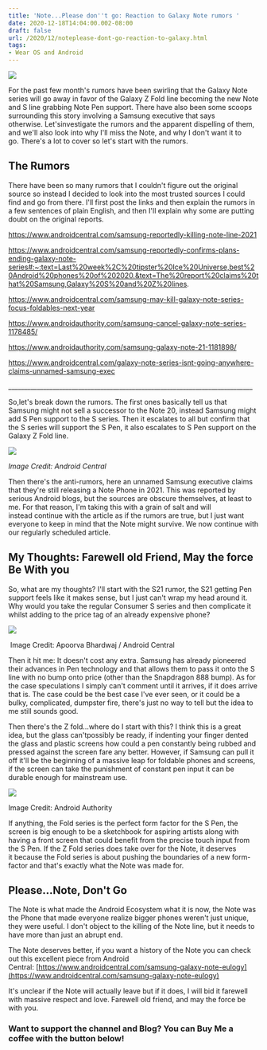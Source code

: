 ```yaml
---
title: 'Note...Please don''t go: Reaction to Galaxy Note rumors '
date: 2020-12-18T14:04:00.002-08:00
draft: false
url: /2020/12/noteplease-dont-go-reaction-to-galaxy.html
tags: 
- Wear OS and Android
---
```


[![](https://1.bp.blogspot.com/-nFk3nz-BXU4/X9qFJYdNL7I/AAAAAAAAL9M/MKE8a2Q1G-EM5y9kYSSigBIKOGTjrUzdwCNcBGAsYHQ/s320/galaxy_note_20_ultra_leak_3-1024x512.jpg)](https://1.bp.blogspot.com/-nFk3nz-BXU4/X9qFJYdNL7I/AAAAAAAAL9M/MKE8a2Q1G-EM5y9kYSSigBIKOGTjrUzdwCNcBGAsYHQ/s1024/galaxy_note_20_ultra_leak_3-1024x512.jpg)

  

For the past few month's rumors have been swirling that the Galaxy Note series will go away in favor of the Galaxy Z Fold line becoming the new Note and S line grabbing Note Pen support. There have also been some scoops surrounding this story involving a Samsung executive that says otherwise. Let'sinvestigate the rumors and the apparent dispelling of them, and we'll also look into why I'll miss the Note, and why I don't want it to go. There's a lot to cover so let's start with the rumors.

The Rumors
----------

  

There have been so many rumors that I couldn't figure out the original source so instead I decided to look into the most trusted sources I could find and go from there. I'll first post the links and then explain the rumors in a few sentences of plain English, and then I'll explain why some are putting doubt on the original reports. 

  

https://www.androidcentral.com/samsung-reportedly-killing-note-line-2021

  

https://www.androidcentral.com/samsung-reportedly-confirms-plans-ending-galaxy-note-series#:~:text=Last%20week%2C%20tipster%20Ice%20Universe,best%20Android%20phones%20of%202020.&text=The%20report%20claims%20that%20Samsung,Galaxy%20S%20and%20Z%20lines.

  

https://www.androidcentral.com/samsung-may-kill-galaxy-note-series-focus-foldables-next-year

  

https://www.androidauthority.com/samsung-cancel-galaxy-note-series-1178485/

  

https://www.androidauthority.com/samsung-galaxy-note-21-1181898/

  

https://www.androidcentral.com/galaxy-note-series-isnt-going-anywhere-claims-unnamed-samsung-exec

\_\_\_\_\_\_\_\_\_\_\_\_\_\_\_\_\_\_\_\_\_\_\_\_\_\_\_\_\_\_\_\_\_\_\_\_\_\_\_\_\_\_\_\_\_\_\_\_\_\_\_\_\_\_\_\_\_\_\_\_\_\_\_\_\_\_\_\_\_\_\_\_\_\_\_\_\_

  

So,let's break down the rumors. The first ones basically tell us that Samsung might not sell a successor to the Note 20, instead Samsung might add S Pen support to the S series. Then it escalates to all but confirm that the S series will support the S Pen, it also escalates to S Pen support on the Galaxy Z Fold line. 

  

[![](https://lh3.googleusercontent.com/-v-G7CfP7XtM/X90mi6DuyYI/AAAAAAAAL-g/Ti0wOEzfQtUPjGB3gmZRsRJUB1B6A4EcwCNcBGAsYHQ/image.png)](https://lh3.googleusercontent.com/-v-G7CfP7XtM/X90mi6DuyYI/AAAAAAAAL-g/Ti0wOEzfQtUPjGB3gmZRsRJUB1B6A4EcwCNcBGAsYHQ/image.png)

_Image Credit: Android Central_

  

Then there's the anti-rumors, here an unnamed Samsung executive claims that they're still releasing a Note Phone in 2021. This was reported by serious Android blogs, but the sources are obscure themselves, at least to me. For that reason, I'm taking this with a grain of salt and will instead continue with the article as if the rumors are true, but I just want everyone to keep in mind that the Note might survive. We now continue with our regularly scheduled article.

My Thoughts: Farewell old Friend, May the force Be With you
-----------------------------------------------------------

So, what are my thoughts? I'll start with the S21 rumor, the S21 getting Pen support feels like it makes sense, but I just can't wrap my head around it. Why would you take the regular Consumer S series and then complicate it whilst adding to the price tag of an already expensive phone? 

  

[![](https://lh3.googleusercontent.com/-LuKXgtVUoNE/X90nDmdlfFI/AAAAAAAAL-w/C6GbjLIJ50k_5n-3AKISHWvv8SnUEOpQQCNcBGAsYHQ/w640-h480/image.png)](https://lh3.googleusercontent.com/-LuKXgtVUoNE/X90nDmdlfFI/AAAAAAAAL-w/C6GbjLIJ50k_5n-3AKISHWvv8SnUEOpQQCNcBGAsYHQ/image.png)

 Image Credit: Apoorva Bhardwaj / Android Central

  

Then it hit me: It doesn't cost any extra. Samsung has already pioneered their advances in Pen technology and that allows them to pass it onto the S line with no bump onto price (other than the Snapdragon 888 bump). As for the case speculations I simply can't comment until it arrives, if it does arrive that is. The case could be the best case I've ever seen, or it could be a bulky, complicated, dumpster fire, there's just no way to tell but the idea to me still sounds good. 

  

Then there's the Z fold...where do I start with this? I think this is a great idea, but the glass can'tpossibly be ready, if indenting your finger dented the glass and plastic screens how could a pen constantly being rubbed and pressed against the screen fare any better. However, if Samsung can pull it off it'll be the beginning of a massive leap for foldable phones and screens, if the screen can take the punishment of constant pen input it can be durable enough for mainstream use. 

  

[![](https://lh3.googleusercontent.com/-8CsbB0B95ls/X90mwQtBgoI/AAAAAAAAL-k/lZ4QnCcOMCg1kZHx6RoU3tLM6GHUzGCXACNcBGAsYHQ/w640-h360/image.png)](https://lh3.googleusercontent.com/-8CsbB0B95ls/X90mwQtBgoI/AAAAAAAAL-k/lZ4QnCcOMCg1kZHx6RoU3tLM6GHUzGCXACNcBGAsYHQ/image.png)

Image Credit: Android Authority  
  

If anything, the Fold series is the perfect form factor for the S Pen, the screen is big enough to be a sketchbook for aspiring artists along with having a front screen that could benefit from the precise touch input from the S Pen. If the Z Fold series does take over for the Note, it deserves it because the Fold series is about pushing the boundaries of a new form-factor and that's exactly what the Note was made for.

Please...Note, Don't Go
-----------------------

The Note is what made the Android Ecosystem what it is now, the Note was the Phone that made everyone realize bigger phones weren't just unique, they were useful. I don't object to the killing of the Note line, but it needs to have more than just an abrupt end. 

  

The Note deserves better, if you want a history of the Note you can check out this excellent piece from Android Central: [https://www.androidcentral.com/samsung-galaxy-note-eulogy](https://www.androidcentral.com/samsung-galaxy-note-eulogy)

  

It's unclear if the Note will actually leave but if it does, I will bid it farewell with massive respect and love. Farewell old friend, and may the force be with you.

### Want to support the channel and Blog? You can Buy Me a coffee with the button below!